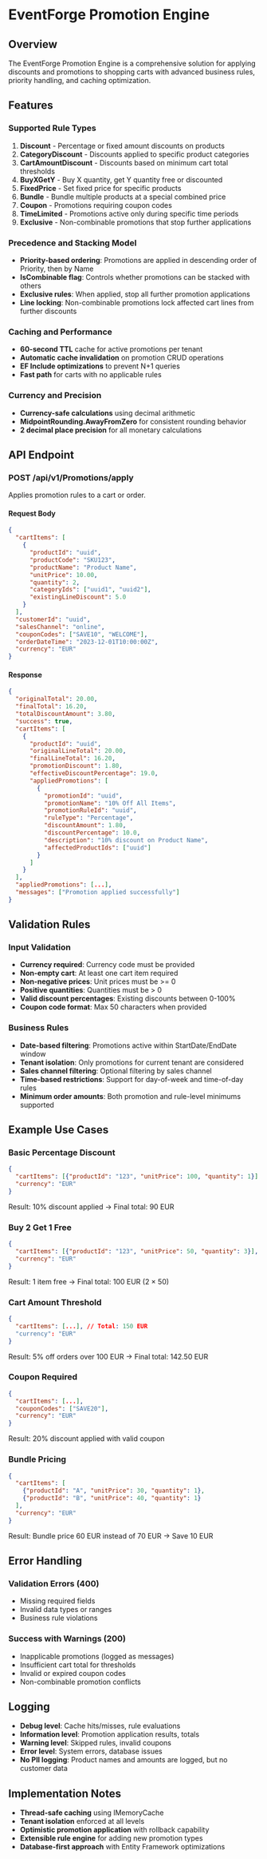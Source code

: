 # EventForge Promotion Engine

## Overview

The EventForge Promotion Engine is a comprehensive solution for applying discounts and promotions to shopping carts with advanced business rules, priority handling, and caching optimization.

## Features

### Supported Rule Types

1. **Discount** - Percentage or fixed amount discounts on products
2. **CategoryDiscount** - Discounts applied to specific product categories  
3. **CartAmountDiscount** - Discounts based on minimum cart total thresholds
4. **BuyXGetY** - Buy X quantity, get Y quantity free or discounted
5. **FixedPrice** - Set fixed price for specific products
6. **Bundle** - Bundle multiple products at a special combined price
7. **Coupon** - Promotions requiring coupon codes
8. **TimeLimited** - Promotions active only during specific time periods
9. **Exclusive** - Non-combinable promotions that stop further applications

### Precedence and Stacking Model

- **Priority-based ordering**: Promotions are applied in descending order of Priority, then by Name
- **IsCombinable flag**: Controls whether promotions can be stacked with others
- **Exclusive rules**: When applied, stop all further promotion applications
- **Line locking**: Non-combinable promotions lock affected cart lines from further discounts

### Caching and Performance

- **60-second TTL** cache for active promotions per tenant
- **Automatic cache invalidation** on promotion CRUD operations
- **EF Include optimizations** to prevent N+1 queries
- **Fast path** for carts with no applicable rules

### Currency and Precision

- **Currency-safe calculations** using decimal arithmetic
- **MidpointRounding.AwayFromZero** for consistent rounding behavior
- **2 decimal place precision** for all monetary calculations

## API Endpoint

### POST /api/v1/Promotions/apply

Applies promotion rules to a cart or order.

#### Request Body

```json
{
  "cartItems": [
    {
      "productId": "uuid",
      "productCode": "SKU123",
      "productName": "Product Name",
      "unitPrice": 10.00,
      "quantity": 2,
      "categoryIds": ["uuid1", "uuid2"],
      "existingLineDiscount": 5.0
    }
  ],
  "customerId": "uuid",
  "salesChannel": "online",
  "couponCodes": ["SAVE10", "WELCOME"],
  "orderDateTime": "2023-12-01T10:00:00Z",
  "currency": "EUR"
}
```

#### Response

```json
{
  "originalTotal": 20.00,
  "finalTotal": 16.20,
  "totalDiscountAmount": 3.80,
  "success": true,
  "cartItems": [
    {
      "productId": "uuid",
      "originalLineTotal": 20.00,
      "finalLineTotal": 16.20,
      "promotionDiscount": 1.80,
      "effectiveDiscountPercentage": 19.0,
      "appliedPromotions": [
        {
          "promotionId": "uuid",
          "promotionName": "10% Off All Items",
          "promotionRuleId": "uuid",
          "ruleType": "Percentage",
          "discountAmount": 1.80,
          "discountPercentage": 10.0,
          "description": "10% discount on Product Name",
          "affectedProductIds": ["uuid"]
        }
      ]
    }
  ],
  "appliedPromotions": [...],
  "messages": ["Promotion applied successfully"]
}
```

## Validation Rules

### Input Validation

- **Currency required**: Currency code must be provided
- **Non-empty cart**: At least one cart item required
- **Non-negative prices**: Unit prices must be >= 0
- **Positive quantities**: Quantities must be > 0
- **Valid discount percentages**: Existing discounts between 0-100%
- **Coupon code format**: Max 50 characters when provided

### Business Rules

- **Date-based filtering**: Promotions active within StartDate/EndDate window
- **Tenant isolation**: Only promotions for current tenant are considered
- **Sales channel filtering**: Optional filtering by sales channel
- **Time-based restrictions**: Support for day-of-week and time-of-day rules
- **Minimum order amounts**: Both promotion and rule-level minimums supported

## Example Use Cases

### Basic Percentage Discount

```json
{
  "cartItems": [{"productId": "123", "unitPrice": 100, "quantity": 1}],
  "currency": "EUR"
}
```

Result: 10% discount applied → Final total: 90 EUR

### Buy 2 Get 1 Free

```json
{
  "cartItems": [{"productId": "123", "unitPrice": 50, "quantity": 3}],
  "currency": "EUR"
}
```

Result: 1 item free → Final total: 100 EUR (2 × 50)

### Cart Amount Threshold

```json
{
  "cartItems": [...], // Total: 150 EUR
  "currency": "EUR"
}
```

Result: 5% off orders over 100 EUR → Final total: 142.50 EUR

### Coupon Required

```json
{
  "cartItems": [...],
  "couponCodes": ["SAVE20"],
  "currency": "EUR"
}
```

Result: 20% discount applied with valid coupon

### Bundle Pricing

```json
{
  "cartItems": [
    {"productId": "A", "unitPrice": 30, "quantity": 1},
    {"productId": "B", "unitPrice": 40, "quantity": 1}
  ],
  "currency": "EUR"
}
```

Result: Bundle price 60 EUR instead of 70 EUR → Save 10 EUR

## Error Handling

### Validation Errors (400)

- Missing required fields
- Invalid data types or ranges
- Business rule violations

### Success with Warnings (200)

- Inapplicable promotions (logged as messages)
- Insufficient cart total for thresholds
- Invalid or expired coupon codes
- Non-combinable promotion conflicts

## Logging

- **Debug level**: Cache hits/misses, rule evaluations
- **Information level**: Promotion application results, totals
- **Warning level**: Skipped rules, invalid coupons
- **Error level**: System errors, database issues
- **No PII logging**: Product names and amounts are logged, but no customer data

## Implementation Notes

- **Thread-safe caching** using IMemoryCache
- **Tenant isolation** enforced at all levels  
- **Optimistic promotion application** with rollback capability
- **Extensible rule engine** for adding new promotion types
- **Database-first approach** with Entity Framework optimizations